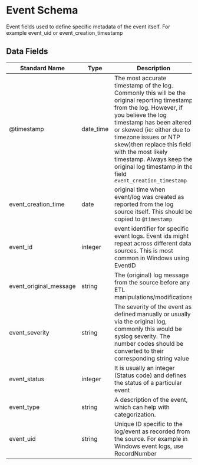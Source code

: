 # Event Schema

Event fields used to define specific metadata of the event itself. For example event_uid or event_creation_timestamp

## Data Fields

| Standard Name | Type | Description | Sample Value |
|--------|---------|-------|-------|
| @timestamp | date_time | The most accurate timestamp of the log. Commonly this will be the original reporting timestamp from the log. However, if you believe the log timestamp has been altered or skewed (ie: either due to timezone issues or NTP skew)then replace this field with the most likely timestamp. Always keep the original log timestamp in the field `event_creation_timestamp` | `4/11/2018 5:46:18` |
| event_creation_time | date | original time when event/log was created as reported from the log source itself. This should be copied to `@timestamp` | `4/11/2018 5:46:18` |
| event_id | integer | event identifier for specific event logs. Event ids might repeat across different data sources. This is most common in Windows using EventID | `4688` |
| event_original_message | string | The (original) log message from the source before any ETL manipulations/modifications | `` |
| event_severity | string | The severity of the event as defined manually or usually via the original log, commonly this would be syslog severity. The number codes should be converted to their corresponding string value | `alert` |
| event_status | integer | It is usually an integer (Status code) and defines the status of a particular event | `0` |
| event_type | string | A description of the event, which can help with categorization. | `Login` |
| event_uid | string | Unique ID specific to the log/event as recorded from the source. For example in Windows event logs, use RecordNumber | `CMzY3i4YoNZ3mT5yu5` |
